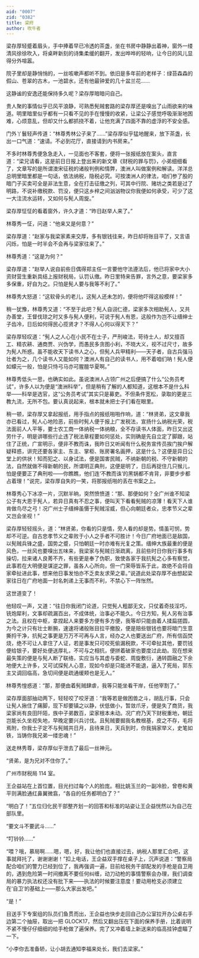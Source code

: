 ```yaml
---
aid: "0007"
zid: "0382"
title: 梁府
author: 吹牛者
---
```


梁存厚轻蹙着眉头，手中捧着早已冷透的茶盏，坐在书房中静静出着神，窗外一缕清风徐徐吹入，将桌畔新刻的诗集柔缓的翻开，发出哗哗的轻响，让今日的风儿显得分外喧嚣。

院子里却是静悄悄的，一丝咳嗽声都听不到。依旧是多年前的老样子：绿苔森森的假山、苍翠的古木，一池碧水，还有他最钟爱的几十盆兰花……

这静谧的安逸还能保持多久呢？梁存厚暗暗问自己。

贵人聚的事情似乎已风平浪静，可熟悉髡贼套路的梁存厚还是嗅出了山雨欲来的味道。明里暗里似乎都有一只看不见的手在慢慢的收紧，让梁公子感觉呼吸渐渐地困难，心烦意乱，但却又什么都抓挠不着，让他充满了四面不靠的虚浮的不安全感。

门外丫鬟轻声传道：“林尊秀林公子来了……”梁存厚似乎猛地醒来，放下茶盏，长出一口气道：“速请。不必到花厅，直接请到内书房来。”

不多时林尊秀便急急走入，一见面也不客套，便将一张报纸放在案头，直言道：“梁兄请看，这是前日日报上登出来的新文章《财税的罪与罚》，小弟细细看了，文章写的是所谓澳宋征税的诸般判例和情弊，澳洲人叫做案例和解读。洋洋总总明里暗里都是一句话，依法纳税，隐税必究。可按澳洲人的律法，咱们参了股的暗门子买卖可全是非法生意，全在打击征缴之列，可其中行院、赌坊之类若是过了明路，不说补缴税款、罚没，便只这乡梓之间汹汹物议你我便如何承受，可少了这一大注流水运转，又如何与髡人周旋。”

梁存厚怔怔的看着窗外，许久才道：“昨日赵举人来了。”

林尊秀一怔，问道：“他来又是何意？”

梁存厚道：“赵家与我梁家素来交厚，多有银钱往来，昨日却将账目平了，又言语闪烁，怕是一时半会不会再与梁家往来了。”

林尊秀道：“这是为何？”

梁存厚道：“赵举人说自前些日偶得郑主任一言要他守法遵法后，他已将家中大小资财营生重新具结上报财税局，认罚认缴。昨日里特来告罪，言外之意，要梁家多多保重，好自为之。只怕是髡人要与我等不利了。”

林尊秀大怒道：“这软骨头的老儿，这髡人还未怎的，便将他吓得这般模样！”

稍一犹豫，林尊秀又道：“不至于此吧？髡人自诩仁德，梁家多次相助髡人，又共办善堂，王督伐琼之时又多与髡人便利，可说于髡人有恩，这般作为岂不让缙绅士子齿冷，日后如何得民心揽贤才？不得人心何以得天下？”

梁存厚轻叹道：“髡人之人心在小民不在士子，严刑峻法，苛待士人，却又擅百工、精农耕、通商贾、兴伪学，而愚民多贪图小利，不晓大义，视不过尺寸，故多为髡人所惑。虽不能收天下读书人之心，但髡人兵甲精利――天子者，自古兵强马壮者为之，几个读书人又能如何？澳洲人有自己的读书人，用不着咱们呐！髡人便如蠓元一般，怕是只恃弓马亦可腥膻华夏啊。”

林尊秀低头一思，也确实如此。虽说澳洲人占领广州之后便搞了什么“公务员考试”，许多人以为便是“澳洲科举”，但是稍有了解的人都知道，这根本不是什么科举――科举是选官，这“公务员考试”其实只是募吏。不但条件宽松，录取的更是三教九流，无所不包。要认真说起来，根本就未把士子们看在眼里。

稍一顿，梁存厚又拿起报纸，用手指点的报纸啪啪作响，道：“林贤弟，这文章我亦已看过，髡人心地险恶，前些时髡人便于报上广发税法，宣扬什么纳税光荣，税法面前人人平等，要士农工商一体纳税一体纳粮，全不存读书人体面，昨日又出这劳什子，明是讲哪些行止违了税法章程要如何惩处，实则确是先自立定了脚跟，站住了正统，广宣明示，便非不教而诛，我昨日又听闻有什么税务宣传员挨门挨户解疑释惑，讲完还要各家主、东主、掌柜、账房署名画押，这是什么？这便是异日公堂上的供状！知而犯之、以身试法，便是国害民贼，不纳新朝的税、不守新朝的法，自然就做不得新朝的民，所谓明正典刑，这便是明了，日后再捉住几只猴儿，怕是便要正了典刑啦――你瞧瞧，他们连‘不教而诛’的黑锅都不肯背，非要步步都占着理！”说完，梁存厚自失的一笑，将那报纸啪的丢在书案之上。

林尊秀心下冰凉一片，沉默半晌，突然愤愤道：“那、那便如何？全广州谁不知梁公子有大恩于髡人，若异日真有不忍之事，便叫天下看看髡贼的凉薄！看天下人谁肯做鸟尽之弓！况广州士子缙绅虽慑于髡贼淫威，但心向朝廷者众，忠孝节义之辈又岂会坐视！”

梁存厚轻轻摇头，道：“林贤弟，你看的只是情，旁人看的却是势。情虽可悯，势却不可逆。自古忠孝节义之辈败于小人之手者不可胜计！今日广府地面已是敌国，以髡贼兵锋之盛，国势之蹙，只怕朝廷一时亦难有光复之策。缙绅大族最重的便是风色，一丝风也要嗅出五味来，我梁家与髡贼日渐疏离，且前些时日你我行事多有操切，拉来诸人良莠不齐，有些更是奉了伪职，致使各家于我抗髡之心多有察觉，此事若在大明便是谋逆之罪，虽各人心所向，但一门荣辱皆系于此，故绝不会将自家牵扯进此事，想来他日事发怕亦不乏卖友求荣之辈。”说道此处梁存厚不由想起梁家往日在广府地面一封名刺递上无事而不利，不禁心下一阵怅然。

这世道变了！

他轻叹一声，又道：“往日你我闭门论道，只觉髡人粗鄙无文，只仗着奇技淫巧，铳炮犀利，文事却疏漏百出，不成体统，治事必不能久。今日方知，髡人另有治事之法。且权在中枢，拿捏起人来要多方便有多方便，我等却只能由着人揉扁搓圆，为今之计只有壮士断腕，速速将诸般账目拉平撤股，便是赔些银钱也要将暗门生意撕捋干净，抗髡之事更是万万不可再与人言，经办之人也要送出广府，所有信函焚烧，绝不可让人拿住了人证，若是事发只可咬死偷漏税款，不可牵扯其他，要罚钱便给银子，要好处便送厚礼，不可与之相抗，便拼着破家也要度过此劫。现在想来最失策的便是与髡人断了联络，实应当与其虚与委蛇、周旋敷衍，通转圆融之下余地便大上许多，又可试探髡人心意，现如今却是只能进不能退，逼入了死局，郭东主又调回临高，急切间便是疏通缓颊也是无人。”

林尊秀惶惑道：“那，那便由着髡贼肆虐，我等只能坐看干岸，任他宰割了。”

梁存厚面部抽动两下，轻轻咬了咬牙道：“我等若是做困兽之斗，胡乱行事，只会让髡人揪住了痛脚，现下却要镇之以静，伏低做小，暂敛爪牙，便是失了商货，我梁家尚有良田阡陌，族中子弟数百，梁家根本未动。况广府乃天下财税重地，朝廷岂能长久坐视失地，早晚定要兴兵讨伐。且髡贼要掘我名教根基，皮之不存，毛将焉附，你我士子定不与髡贼共日月，且待来日，天兵到时，你我捐家举义，史笔如铁，当铸你我兄弟一缕忠魂！”

送走林秀尊，梁存厚似乎泄去了最后一丝神元。

“贤弟，是为兄对不住你了。”

广州市财税局 114 室。

王企益站在上首位置，目光扫过每个人的脸庞。相比姚玉兰的一副冷脸，曾卷和黄平则满脸通红鼻翼微翕，“各自的任务都明白了？”

“明白了！”五位归化民干部整齐划一的回答和标准的站姿让王企益恍然以为自己在部队里。

“要文斗不要武斗……”

“叮铃铃……”

“喂？哦，慕局啊……嗯，嗯，好，我让他们也直接过去，纳税人那里汇合吧，这事就拜托了，谢谢谢谢！”扣上电话，王企益双手撑在桌子上，沉声说道：“警察局配合咱们的警力已经到位了，我再强调一遍，目前给税务干部配发的手枪是自卫用的，遇到危险第一时间撤离不要任何纠缠，动刀动枪的事情警察会办理，我们调查局的暴力执法权还没有批下来――执法的时候要注意度！要动用枪支必须建立在‘自卫’的基础上――那么大家出发吧。”

“是！”

目送手下专案组的队员们鱼贯而出，王企益也快步走回自己办公室拉开办公桌右手边第二个抽屉，取出一把 GLOCK17，然后又翻出压在下面的保养手册，比着说明不紧不慢仔仔细细的给手枪做了遍保养。完了又冲着墙上新送来的临高挂钟虚瞄了一下。

“小李你去准备轿，让小胡去通知李福来处长，我们去梁家。”
